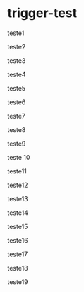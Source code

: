 # trigger-test

teste1

teste2

teste3

teste4

teste5

teste6

teste7

teste8

teste9

teste 10

teste11

teste12

teste13

teste14

teste15

teste16

teste17

teste18

teste19
